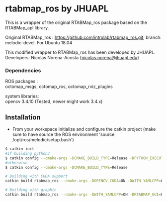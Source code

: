 # rtabmap_ros by JHUAPL
This is a wrapper of the original RTABMap_ros package based on the RTABMap_apl library.

Original RTABMap_ros : https://github.com/introlab/rtabmap_ros.git; branch: melodic-devel.
For Ubuntu 18.04

This modified wrapper to RTABMap_ros has been developed by JHUAPL.  
Developers:
Nicolas Norena-Acosta {nicolas.norena@jhuapl.edu}


### Dependencies

ROS packages :  
octomap_msgs, octomap_ros, octomap_rviz_plugins 

system libraries:  
opencv 3.4.10 (Tested, newer might work 3.4.x)  

## Installation

- From your workspace initialize and configure the catkin project (make sure to have source the ROS environment 'source /opt/ros/melodic/setup.bash')

```bash
$ catkin init
#if building python3
$ catkin config --cmake-args -DCMAKE_BUILD_TYPE=Release -DPYTHON_EXECUTABLE=/usr/bin/python3
#otherwise
$ catkin config --cmake-args -DCMAKE_BUILD_TYPE=Release

# Building with CUDA support 
catkin build rtabmap_ros --cmake-args -DOPENCV_CUDA=ON -DWITH_YAMLCPP=ON 

# Building with graphic
catkin build rtabmap_ros --cmake-args -DWITH_YAMLCPP=ON -DRTABMAP_GUI=ON 
 
```